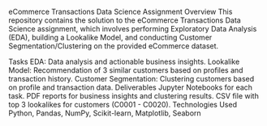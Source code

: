 eCommerce Transactions Data Science Assignment
Overview
This repository contains the solution to the eCommerce Transactions Data Science assignment, which involves performing Exploratory Data Analysis (EDA), building a Lookalike Model, and conducting Customer Segmentation/Clustering on the provided eCommerce dataset.

Tasks
EDA: Data analysis and actionable business insights.
Lookalike Model: Recommendation of 3 similar customers based on profiles and transaction history.
Customer Segmentation: Clustering customers based on profile and transaction data.
Deliverables
Jupyter Notebooks for each task.
PDF reports for business insights and clustering results.
CSV file with top 3 lookalikes for customers (C0001 - C0020).
Technologies Used
Python, Pandas, NumPy, Scikit-learn, Matplotlib, Seaborn
